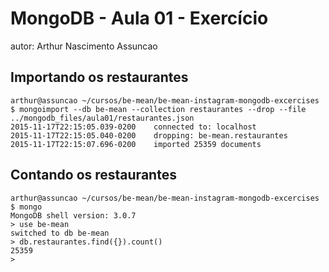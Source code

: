 # MongoDB - Aula 01 - Exercício
autor: Arthur Nascimento Assuncao

## Importando os restaurantes
```
arthur@assuncao ~/cursos/be-mean/be-mean-instagram-mongodb-excercises $ mongoimport --db be-mean --collection restaurantes --drop --file ../mongodb_files/aula01/restaurantes.json
2015-11-17T22:15:05.039-0200	connected to: localhost
2015-11-17T22:15:05.040-0200	dropping: be-mean.restaurantes
2015-11-17T22:15:07.696-0200	imported 25359 documents
```

## Contando os restaurantes
```
arthur@assuncao ~/cursos/be-mean/be-mean-instagram-mongodb-excercises $ mongo
MongoDB shell version: 3.0.7
> use be-mean
switched to db be-mean
> db.restaurantes.find({}).count()
25359
> 
```